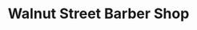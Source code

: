 ---
title: "Walnut Street Barber Shop"
url: /springfield/walnut-street-barber-shop/
shop: Friseur
---